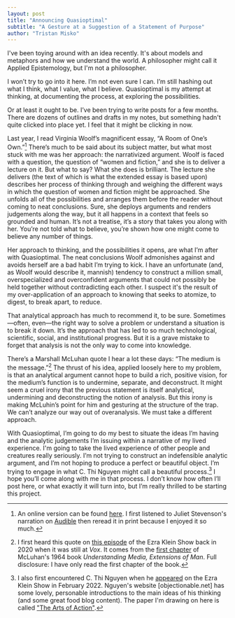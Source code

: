 ```yaml
---
layout: post
title: "Announcing Quasioptimal"
subtitle: "A Gesture at a Suggestion of a Statement of Purpose"
author: "Tristan Misko"
---
```


I've been toying around with an idea recently.  It's about models and metaphors and how we understand the world.  A philosopher might call it Applied Epistemology, but I'm not a philosopher.   

I won’t try to go into it here.  I’m not even sure I can.  I’m still hashing out what I think, what I value, what I believe.  Quasioptimal is my attempt at thinking, at documenting the process, at exploring the possibilities.

Or at least it ought to be.  I’ve been trying to write posts for a few months.  There are dozens of outlines and drafts in my notes, but something hadn't quite clicked into place yet.  I feel that it might be clicking in now.   

Last year, I read Virginia Woolf’s magnificent essay, “A Room of One’s Own.”[^1]  There’s much to be said about its subject matter, but what most stuck with me was her approach: the narrativized argument.  Woolf is faced with a question, the question of “women and fiction,” and she is to deliver a lecture on it.  But what to say?  What she does is brilliant.  The lecture she delivers (the text of which is what the extended essay is based upon) describes her process of thinking through and weighing the different ways in which the question of women and fiction might be approached. She unfolds all of the possibilities and arranges them before the reader without coming to neat conclusions.  Sure, she deploys arguments and renders judgements along the way, but it all happens in a context that feels so grounded and human.  It’s not a treatise, it’s a story that takes you along with her.  You’re not told what to believe, you’re shown how one might come to believe any number of things.  

Her approach to thinking, and the possibilities it opens, are what I’m after with Quasioptimal.  The neat conclusions Woolf admonishes against and avoids herself are a bad habit I’m trying to kick.  I have an unfortunate (and, as Woolf would describe it, mannish) tendency to construct a million small, overspecialized and overconfident arguments that could not possibly be held together without contradicting each other.  I suspect it's the result of my over-application of an approach to knowing that seeks to atomize, to digest, to break apart, to reduce.

That analytical approach has much to recommend it, to be sure.  Sometimes—often, even—the right way to solve a problem or understand a situation is to break it down.  It’s the approach that has led to so much technological, scientific, social, and institutional progress.  But it is a grave mistake to forget that analysis is not the only way to come into knowledge.  

There’s a Marshall McLuhan quote I hear a lot these days: “The medium is the message.”[^2] The thrust of his idea, applied loosely here to my problem, is that an analytical argument cannot hope to build a rich, positive vision, for the medium’s function is to undermine, separate, and deconstruct.  It might seem a cruel irony that the previous statement is itself analytical, undermining and deconstructing the notion of analysis.  But this irony is making McLuhin’s point for him and gesturing at the structure of the trap.  We can’t analyze our way out of overanalysis.  We must take a different approach.  

With Quasioptimal, I’m going to do my best to situate the ideas I’m having and the analytic judgements I’m issuing within a narrative of my lived experience.  I'm going to take the lived experience of other people and creatures really seriously.  I’m not trying to construct an indefensible analytic argument, and I’m not hoping to produce a perfect or beautiful object.  I’m trying to engage in what C. Thi Nguyen might call a beautiful process.[^3]  I hope you’ll come along with me in that process.  I don’t know how often I’ll post here, or what exactly it will turn into, but I’m really thrilled to be starting this project.

[^1]: An online version can be found [here](http://gutenberg.net.au/ebooks02/0200791h.html).  I first listened to Juliet Stevenson's narration on [Audible](https://www.audible.com/pd/A-Room-of-Ones-Own-Audiobook/B005FY6G8Q?source_code=GPAGBSH0508140001&ipRedirectOverride=true&gclid=CjwKCAiA_6yfBhBNEiwAkmXy53y5h86HvIsZdd6IOJrxR4B6IKfc7QucTzf_xlKAkxD7SrJkKFihGxoC5PoQAvD_BwE&gclsrc=aw.ds) then reread it in print because I enjoyed it so much.  
[^2]: I first heard this quote on [this episode](https://www.vox.com/podcasts/2020/7/1/21308153/the-ezra-klein-show-the-shallows-twitter-facebook-attention-deep-reading-thinking) of the Ezra Klein Show back in 2020 when it was still at *Vox*.  It comes from the [first chapter](https://web.mit.edu/allanmc/www/mcluhan.mediummessage.pdf) of McLuhan's 1964 book *Understanding Media, Extensions of Man*.  Full disclosure: I have only read the first chapter of the book. 

[^3]: I also first encountered C. Thi Nguyen when he [appeared](https://podcasts.apple.com/us/podcast/a-philosophy-of-games-that-is-really-a-philosophy-of-life/id1548604447?i=1000552204773) on the Ezra Klein Show in February 2022.  Nguyen's website [objectionable.net] has some lovely, personable introductions to the main ideas of his thinking (and some great food blog content).  The paper I'm drawing on here is called ["The Arts of Action"](https://philpapers.org/archive/NGUTAO-8.pdf). 